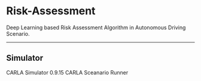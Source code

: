 # Risk-Assessment

Deep Learning based Risk Assessment Algorithm in Autonomous Driving Scenario.

---
## Simulator

CARLA Simulator 0.9.15
CARLA Sceanario Runner

